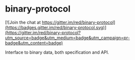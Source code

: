# binary-protocol

[![Join the chat at https://gitter.im/red/binary-protocol](https://badges.gitter.im/red/binary-protocol.svg)](https://gitter.im/red/binary-protocol?utm_source=badge&utm_medium=badge&utm_campaign=pr-badge&utm_content=badge)

Interface to binary data, both specification and API.
